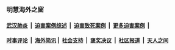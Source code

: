 
### 明慧海外之窗

####  [武汉肺炎](indexes/365.md?t=04091300) &nbsp;|&nbsp;  [迫害案例综述](indexes/328.md?t=04091300) &nbsp;|&nbsp; [迫害致死案例](indexes/277.md?t=04091300)  &nbsp;|&nbsp; [更多迫害案例](indexes/81.md?t=04091300)  &nbsp;|&nbsp; 
####  [时事评论](indexes/19.md?t=04091300) &nbsp;|&nbsp; [海外简讯](indexes/245.md?t=04091300)&nbsp;|&nbsp;  [社会支持](indexes/140.md?t=04091300) &nbsp;|&nbsp; [褒奖决议](indexes/282.md?t=04091300) &nbsp;|&nbsp; [社区报道](indexes/91.md?t=04091300)  &nbsp;|&nbsp; [天人之间](indexes/78.md?t=04091300) 

